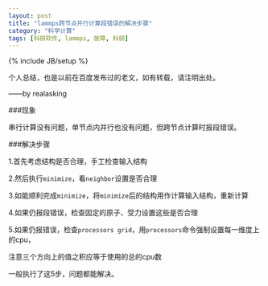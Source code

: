 ```yaml
---
layout: post
title: "lammps跨节点并行计算段错误的解决步骤"
category: "科学计算"
tags: [科研软件, lammps, 故障, 科研]
---
```

{% include JB/setup %}

个人总结，也是以前在百度发布过的老文，如有转载，请注明出处。

——by realasking

###现象

串行计算没有问题，单节点内并行也没有问题，但跨节点计算时报段错误。

###解决步骤

1.首先考虑结构是否合理，手工检查输入结构

2.然后执行`minimize`，看`neighbor`设置是否合理

3.如能顺利完成`minimize`，将`minimize`后的结构用作计算输入结构，重新计算

4.如果仍报段错误，检查固定的原子、受力设置这些是否合理

5.如果仍报错误，检查`processors grid`，用`processors`命令强制设置每一维度上的cpu，

注意三个方向上的值之积应等于使用的总的cpu数

一般执行了这5步，问题都能解决。


